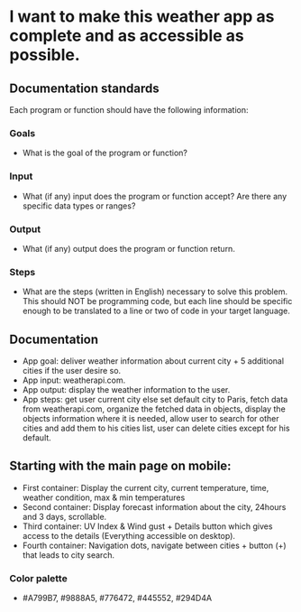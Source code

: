 # I want to make this weather app as complete and as accessible as possible.

## Documentation standards

Each program or function should have the following information:

### Goals

- What is the goal of the program or function?

### Input

- What (if any) input does the program or function accept?
  Are there any specific data types or ranges?

### Output

- What (if any) output does the program or function return.

### Steps
- What are the steps (written in English) necessary to solve
  this problem. This should NOT be programming code, but each line
  should be specific enough to be translated to a line or two of code
  in your target language.


## Documentation

- App goal: deliver weather information about current city + 5 additional cities if the user desire so.
- App input: weatherapi.com.
- App output: display the weather information to the user.
- App steps: get user current city else set default city to Paris, fetch data from weatherapi.com,
  organize the fetched data in objects, display the objects information where it is needed,
  allow user to search for other cities and add them to his cities list,
  user can delete cities except for his default. 


## Starting with the main page on mobile:
- First container: Display the current city, current temperature, time, weather condition, max & min temperatures
- Second container: Display forecast information about the city, 24hours and 3 days, scrollable.
- Third container: UV Index & Wind gust + Details button which gives access to the details (Everything accessible on desktop).
- Fourth container: Navigation dots, navigate between cities + button (+) that leads to city search.

### Color palette 
- #A799B7, #9888A5, #776472, #445552, #294D4A
